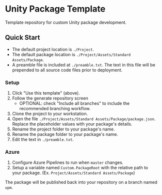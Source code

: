 # Unity Package Template

Template repository for custom Unity package development.

## Quick Start
- The default project location is `./Project`.
- The default package location is `./Project/Assets/Standard Assets/Package`.
- A preamble file is included at `./preamble.txt`. The text in this file will be prepended to all source code files prior to deployment.

### Setup
1. Click "Use this template" (above).
2. Follow the generate repository screen
    - OPTIONAL: check "Include all branches" to include the recommended branching workflow.
3. Clone the project to your workstation.
4. Open the file `./Project/Assets/Standard Assets/Package/package.json`. Replace the placeholder values with your package's details.
5. Rename the project folder to your package's name.
6. Rename the package folder to your package's name.
7. Edit the text in `./preamble.txt`.

### Azure
1. Configure Azure Pipelines to run when `master` changes.
2. Setup a variable named `Custom.PackageRoot` with the relative path to your package. (Ex. `Project/Assets/Standard Assets/Package`)

The package will be published back into your repository on a branch named `upm`.
